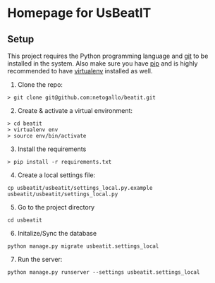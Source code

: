 # Homepage for UsBeatIT

## Setup

This project requires the Python programming language and [git](http://git-scm.com/) to be installed in the system. Also make sure you have [pip](https://pypi.python.org/pypi/pip) and is highly recommended to have [virtualenv](http://virtualenv.readthedocs.org/en/latest/) installed as well.

1) Clone the repo:
```
> git clone git@github.com:netogallo/beatit.git
```

2) Create & activate a virtual environment:
```
> cd beatit
> virtualenv env
> source env/bin/activate
```

3) Install the requirements
```
> pip install -r requirements.txt
```

4) Create a local settings file:
```
cp usbeatit/usbeatit/settings_local.py.example usbeatit/usbeatit/settings_local.py
```

5) Go to the project directory
```
cd usbeatit
```

6) Initalize/Sync the database
```
python manage.py migrate usbeatit.settings_local
```

7) Run the server:
```
python manage.py runserver --settings usbeatit.settings_local
```